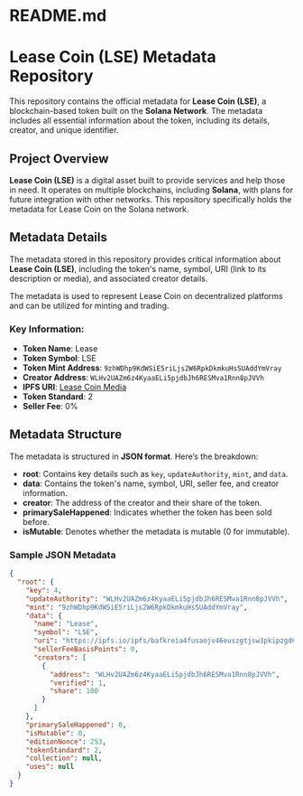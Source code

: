 # README.md
# Lease Coin (LSE) Metadata Repository

This repository contains the official metadata for **Lease Coin (LSE)**, a blockchain-based token built on the **Solana Network**. The metadata includes all essential information about the token, including its details, creator, and unique identifier.

## Project Overview

**Lease Coin (LSE)** is a digital asset built to provide services and help those in need. It operates on multiple blockchains, including **Solana**, with plans for future integration with other networks. This repository specifically holds the metadata for Lease Coin on the Solana network.

## Metadata Details

The metadata stored in this repository provides critical information about **Lease Coin (LSE)**, including the token's name, symbol, URI (link to its description or media), and associated creator details.

The metadata is used to represent Lease Coin on decentralized platforms and can be utilized for minting and trading.

### Key Information:
- **Token Name**: Lease
- **Token Symbol**: LSE
- **Token Mint Address**: `9zhWDhp9KdWSiE5riLjs2W6RpkDkmkuHsSUAddYmVray`
- **Creator Address**: `WLHv2UAZm6z4KyaaELi5pjdbJh6RESMva1Rnn8pJVVh`
- **IPFS URI**: [Lease Coin Media](https://ipfs.io/ipfs/bafkreia4fusaojv46euszgtjsw3pkipzgd6etptiagyx3w2gegc73gh7sq)
- **Token Standard**: 2
- **Seller Fee**: 0%

## Metadata Structure

The metadata is structured in **JSON format**. Here’s the breakdown:

- **root**: Contains key details such as `key`, `updateAuthority`, `mint`, and `data`.
- **data**: Contains the token's name, symbol, URI, seller fee, and creator information.
- **creator**: The address of the creator and their share of the token.
- **primarySaleHappened**: Indicates whether the token has been sold before.
- **isMutable**: Denotes whether the metadata is mutable (0 for immutable).

### Sample JSON Metadata

```json
{
  "root": {
    "key": 4,
    "updateAuthority": "WLHv2UAZm6z4KyaaELi5pjdbJh6RESMva1Rnn8pJVVh",
    "mint": "9zhWDhp9KdWSiE5riLjs2W6RpkDkmkuHsSUAddYmVray",
    "data": {
      "name": "Lease",
      "symbol": "LSE",
      "uri": "https://ipfs.io/ipfs/bafkreia4fusaojv46euszgtjsw3pkipzgd6etptiagyx3w2gegc73gh7sq",
      "sellerFeeBasisPoints": 0,
      "creators": [
        {
          "address": "WLHv2UAZm6z4KyaaELi5pjdbJh6RESMva1Rnn8pJVVh",
          "verified": 1,
          "share": 100
        }
      ]
    },
    "primarySaleHappened": 0,
    "isMutable": 0,
    "editionNonce": 253,
    "tokenStandard": 2,
    "collection": null,
    "uses": null
  }
}
